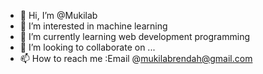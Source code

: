 - 👋 Hi, I’m @Mukilab
- 👀 I’m interested in machine learning
- 🌱 I’m currently learning web development programming
- 💞️ I’m looking to collaborate on ...
- 📫 How to reach me :Email @mukilabrendah@gmail.com

<!---
Mukilab/Mukilab is a ✨ special ✨ repository because its `README.md` (this file) appears on your GitHub profile.
You can click the Preview link to take a look at your changes.
--->
